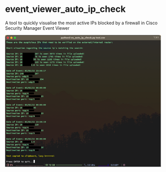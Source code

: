 # event_viewer_auto_ip_check
A tool to quickly visualise the most active IPs blocked by a firewall in Cisco Security Manager Event Viewer

![preview](preview.png)